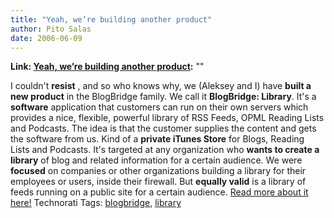 ```yaml
---
title: "Yeah, we’re building another product"
author: Pito Salas
date: 2006-06-09
---
```


**Link: [Yeah, we’re building another product](None):** ""

I couldn't **resist** , and so who knows why, we (Aleksey and I) have **built
a new product** in the BlogBridge family. We call it **BlogBridge: Library**.
It's a **software** application that customers can run on their own servers
which provides a nice, flexible, powerful library of RSS Feeds, OPML Reading
Lists and Podcasts. The idea is that the customer supplies the content and
gets the software from us. Kind of a **private iTunes Store** for Blogs,
Reading Lists and Podcasts. It's targeted at any organization who **wants to
create a library** of blog and related information for a certain audience. We
were **focused** on companies or other organizations building a library for
their employees or users, inside their firewall. But **equally valid** is a
library of feeds running on a public site for a certain audience.  [Read more
about it
here!](<http://www.blogbridge.com/archives/2006/06/announcing_blog_2.php>)
Technorati Tags: [blogbridge](<http://www.technorati.com/tag/blogbridge>),
[library](<http://www.technorati.com/tag/library>)


